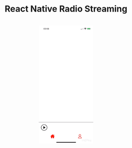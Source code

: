 <h1 align="center">
    <p>React Native Radio Streaming</p>
</h1>

<h1 align="center">
    <img src="demonstrationApp.gif" width="180">
</h1>
